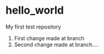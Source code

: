# hello_world
My first test repository
1. First change made at branch
2. Second change made at branch....
